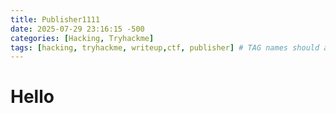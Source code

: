 ```yaml
---
title: Publisher1111
date: 2025-07-29 23:16:15 -500
categories: [Hacking, Tryhackme]
tags: [hacking, tryhackme, writeup,ctf, publisher] # TAG names should always be lowercase 
---
```


# Hello